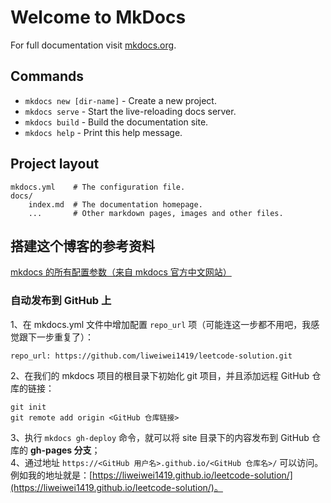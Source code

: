 # Welcome to MkDocs

For full documentation visit [mkdocs.org](http://mkdocs.org).

## Commands

* `mkdocs new [dir-name]` - Create a new project.
* `mkdocs serve` - Start the live-reloading docs server.
* `mkdocs build` - Build the documentation site.
* `mkdocs help` - Print this help message.

## Project layout

    mkdocs.yml    # The configuration file.
    docs/
        index.md  # The documentation homepage.
        ...       # Other markdown pages, images and other files.

## 搭建这个博客的参考资料

[mkdocs 的所有配置参数（来自 mkdocs 官方中文网站）](http://markdown-docs-zh.readthedocs.io/zh_CN/latest/user-guide/configuration/)

### 自动发布到 GitHub 上
1、在 mkdocs.yml 文件中增加配置 `repo_url` 项（可能连这一步都不用吧，我感觉跟下一步重复了）：
```
repo_url: https://github.com/liweiwei1419/leetcode-solution.git
```
2、在我们的 mkdocs 项目的根目录下初始化 git 项目，并且添加远程 GitHub 仓库的链接：
```
git init
git remote add origin <GitHub 仓库链接>
```
3、执行 `mkdocs gh-deploy` 命令，就可以将 site 目录下的内容发布到 GitHub 仓库的 **gh-pages 分支**；  
4、通过地址 `https://<GitHub 用户名>.github.io/<GitHub 仓库名>/` 可以访问。
例如我的地址就是：[https://liweiwei1419.github.io/leetcode-solution/](https://liweiwei1419.github.io/leetcode-solution/)。
